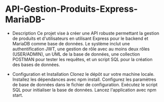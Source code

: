 # API-Gestion-Produits-Express-MariaDB-
- Description
Ce projet vise à créer une API robuste permettant la gestion de produits et d'utilisateurs en utilisant Express pour le backend et MariaDB comme base de données. Le système inclut une authentification JWT, une gestion de rôle avec au moins deux rôles (USER/ADMIN), un UML de la base de données, une collection POSTMAN pour tester les requêtes, et un script SQL pour la création des bases de données.

- Configuration et Installation
Clonez le dépôt sur votre machine locale.
Installez les dépendances avec npm install.
Configurez les paramètres de base de données dans le fichier de configuration.
Exécutez le script SQL pour initialiser la base de données.
Lancez l'application avec npm start.
